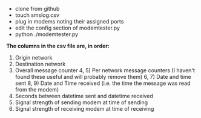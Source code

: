 - clone from github
- touch smslog.csv
- plug in modems noting their assigned ports
- edit the config section of modemtester.py
- python ./modemtester.py

**The columns in the csv file are, in order:**

1) Origin network
2) Destination network
3) Overall message counter
4, 5) Per network message counters (I haven't found these useful and will probably remove them)
6, 7) Date and time sent
8, 9) Date and Time received (i.e. the time the message was read from the modem)
10) Seconds between datetime sent and datetime received
11) Signal strength of sending modem at time of sending
12) Signal strength of receiving modem at time of receiving
